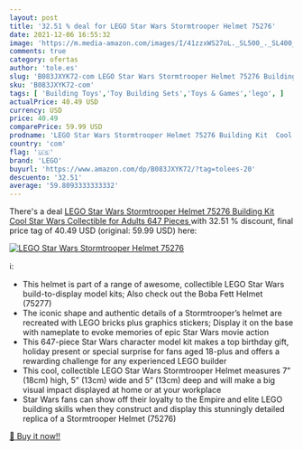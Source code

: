 ```yaml
---
layout: post
title: '32.51 % deal for LEGO Star Wars Stormtrooper Helmet 75276'
date: 2021-12-06 16:55:32
image: 'https://m.media-amazon.com/images/I/41zzxWS27oL._SL500_._SL400_.jpg'
comments: true
category: ofertas
author: 'tole.es'
slug: 'B083JXYK72-com LEGO Star Wars Stormtrooper Helmet 75276 Building Kit...'
sku: 'B083JXYK72-com'
tags: [ 'Building Toys','Toy Building Sets','Toys & Games','lego', ]
actualPrice: 40.49 USD
currency: USD
price: 40.49
comparePrice: 59.99 USD
prodname: 'LEGO Star Wars Stormtrooper Helmet 75276 Building Kit  Cool Star Wars Collectible for Adults  647 Pieces '
country: 'com'
flag: '🇺🇸'
brand: 'LEGO'
buyurl: 'https://www.amazon.com/dp/B083JXYK72/?tag=tolees-20'
descuento: '32.51'
average: '59.8093333333332'
---
```


There's a deal [LEGO Star Wars Stormtrooper Helmet 75276 Building Kit  Cool Star Wars Collectible for Adults  647 Pieces ](https://www.amazon.com/dp/B083JXYK72/?tag=tolees-20)  with  32.51 % discount, final price tag of  40.49 USD (original: 59.99 USD) here:

[![LEGO Star Wars Stormtrooper Helmet 75276](https://m.media-amazon.com/images/I/41zzxWS27oL._SL500_._SL400_.jpg)](https://www.amazon.com/dp/B083JXYK72/?tag=tolees-20)

ℹ️:

- This helmet is part of a range of awesome, collectible LEGO Star Wars build-to-display model kits; Also check out the Boba Fett Helmet (75277)
- The iconic shape and authentic details of a Stormtrooper’s helmet are recreated with LEGO bricks plus graphics stickers; Display it on the base with nameplate to evoke memories of epic Star Wars movie action
- This 647-piece Star Wars character model kit makes a top birthday gift, holiday present or special surprise for fans aged 18-plus and offers a rewarding challenge for any experienced LEGO builder
- This cool, collectible LEGO Star Wars Stormtrooper Helmet measures 7” (18cm) high, 5” (13cm) wide and 5” (13cm) deep and will make a big visual impact displayed at home or at your workplace
- Star Wars fans can show off their loyalty to the Empire and elite LEGO building skills when they construct and display this stunningly detailed replica of a Stormtrooper Helmet (75276)

[🛒 Buy it now!!](https://www.amazon.com/dp/B083JXYK72/?tag=tolees-20)

